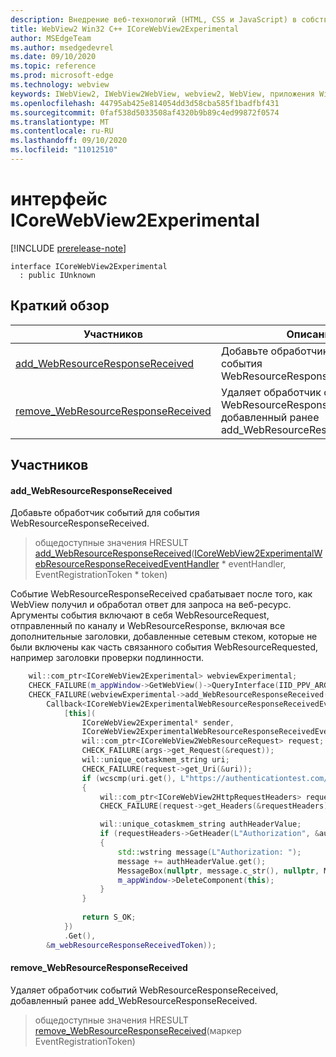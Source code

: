 ```yaml
---
description: Внедрение веб-технологий (HTML, CSS и JavaScript) в собственные приложения с помощью элемента управления Microsoft Edge WebView2
title: WebView2 Win32 C++ ICoreWebView2Experimental
author: MSEdgeTeam
ms.author: msedgedevrel
ms.date: 09/10/2020
ms.topic: reference
ms.prod: microsoft-edge
ms.technology: webview
keywords: IWebView2, IWebView2WebView, webview2, WebView, приложения Win32, Win32, EDGE, ICoreWebView2, ICoreWebView2Controller, управление браузером, EDGE HTML, ICoreWebView2Experimental
ms.openlocfilehash: 44795ab425e814054dd3d58cba585f1badfbf431
ms.sourcegitcommit: 0faf538d5033508af4320b9b89c4ed99872f0574
ms.translationtype: MT
ms.contentlocale: ru-RU
ms.lasthandoff: 09/10/2020
ms.locfileid: "11012510"
---
```

# интерфейс ICoreWebView2Experimental 

[!INCLUDE [prerelease-note](../../includes/prerelease-note.md)]

```
interface ICoreWebView2Experimental
  : public IUnknown
```

## Краткий обзор

 Участников                        | Описания
--------------------------------|---------------------------------------------
[add_WebResourceResponseReceived](#add_webresourceresponsereceived) | Добавьте обработчик событий для события WebResourceResponseReceived.
[remove_WebResourceResponseReceived](#remove_webresourceresponsereceived) | Удаляет обработчик событий WebResourceResponseReceived, добавленный ранее add_WebResourceResponseReceived.

## Участников

#### add_WebResourceResponseReceived 

Добавьте обработчик событий для события WebResourceResponseReceived.

> общедоступные значения HRESULT [add_WebResourceResponseReceived](#add_webresourceresponsereceived)([ICoreWebView2ExperimentalWebResourceResponseReceivedEventHandler](icorewebview2experimentalwebresourceresponsereceivedeventhandler.md) * eventHandler, EventRegistrationToken * token)

Событие WebResourceResponseReceived срабатывает после того, как WebView получил и обработал ответ для запроса на веб-ресурс. Аргументы события включают в себя WebResourceRequest, отправленный по каналу и WebResourceResponse, включая все дополнительные заголовки, добавленные сетевым стеком, которые не были включены как часть связанного события WebResourceRequested, например заголовки проверки подлинности. 
```cpp
    wil::com_ptr<ICoreWebView2Experimental> webviewExperimental;
    CHECK_FAILURE(m_appWindow->GetWebView()->QueryInterface(IID_PPV_ARGS(&webviewExperimental)));
    CHECK_FAILURE(webviewExperimental->add_WebResourceResponseReceived(
        Callback<ICoreWebView2ExperimentalWebResourceResponseReceivedEventHandler>(
            [this](
                ICoreWebView2Experimental* sender,
                ICoreWebView2ExperimentalWebResourceResponseReceivedEventArgs* args) {           
                wil::com_ptr<ICoreWebView2WebResourceRequest> request;
                CHECK_FAILURE(args->get_Request(&request));
                wil::unique_cotaskmem_string uri;
                CHECK_FAILURE(request->get_Uri(&uri));
                if (wcscmp(uri.get(), L"https://authenticationtest.com/HTTPAuth/") == 0)
                {
                    wil::com_ptr<ICoreWebView2HttpRequestHeaders> requestHeaders;
                    CHECK_FAILURE(request->get_Headers(&requestHeaders));

                    wil::unique_cotaskmem_string authHeaderValue;
                    if (requestHeaders->GetHeader(L"Authorization", &authHeaderValue) == S_OK)
                    {
                        std::wstring message(L"Authorization: ");
                        message += authHeaderValue.get();
                        MessageBox(nullptr, message.c_str(), nullptr, MB_OK);
                        m_appWindow->DeleteComponent(this);
                    }
                }
                
                return S_OK;
            })
            .Get(),
        &m_webResourceResponseReceivedToken));
```

#### remove_WebResourceResponseReceived 

Удаляет обработчик событий WebResourceResponseReceived, добавленный ранее add_WebResourceResponseReceived.

> общедоступные значения HRESULT [remove_WebResourceResponseReceived](#remove_webresourceresponsereceived)(маркер EventRegistrationToken)

